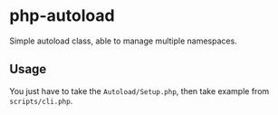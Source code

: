# php-autoload

Simple autoload class, able to manage multiple namespaces.

## Usage

You just have to take the `Autoload/Setup.php`, then take example from `scripts/cli.php`.
